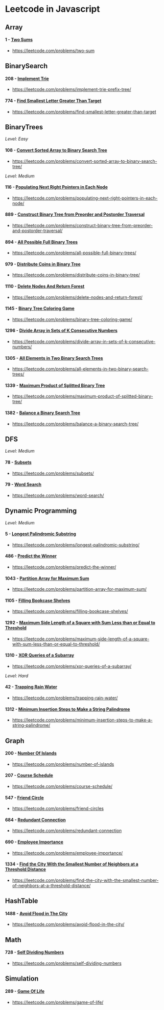 # Leetcode in Javascript

## Array

#### 1 - [Two Sums](https://github.com/yichunhuang/leetcode-javascript/blob/master/Array/1-TwoSums.js)
- https://leetcode.com/problems/two-sum


## BinarySearch

#### 208 - [Implement Trie](https://github.com/yichunhuang/leetcode-javascript/blob/master/BinarySearch/208-ImplementTrie.js)
- https://leetcode.com/problems/implement-trie-prefix-tree/

#### 774 - [Find Smallest Letter Greater Than Target](https://github.com/yichunhuang/leetcode-javascript/blob/master/BinarySearch/774-FindSmallestLetterGreaterThanTarget.js)
- https://leetcode.com/problems/find-smallest-letter-greater-than-target

## BinaryTrees

*Level: Easy*
#### 108 - [Convert Sorted Array to Binary Search Tree](https://github.com/yichunhuang/leetcode-javascript/blob/master/BinaryTrees/108-ConvertSortedArraytoBinarySearchTree.js)
- https://leetcode.com/problems/convert-sorted-array-to-binary-search-tree/

*Level: Medium*


#### 116 - [Populating Next Right Pointers in Each Node](https://github.com/yichunhuang/leetcode-javascript/blob/master/BinaryTrees/116-PopulatingNextRightPointersinEachNode.js)

- https://leetcode.com/problems/populating-next-right-pointers-in-each-node/

#### 889 - [Construct Binary Tree from Preorder and Postorder Traversal](https://github.com/yichunhuang/leetcode-javascript/blob/master/BinaryTrees/889-ConstructBinaryTreefromPreorderandPostorderTraversal.js)

- https://leetcode.com/problems/construct-binary-tree-from-preorder-and-postorder-traversal/

#### 894 - [All Possible Full Binary Trees](https://github.com/yichunhuang/leetcode-javascript/blob/master/BinaryTrees/894-AllPossibleFullBinaryTrees.js)

- https://leetcode.com/problems/all-possible-full-binary-trees/

#### 979 - [Distribute Coins in Binary Tree](https://github.com/yichunhuang/leetcode-javascript/blob/master/BinaryTrees/979-DistributeCoinsinBinaryTree.js)

- https://leetcode.com/problems/distribute-coins-in-binary-tree/

#### 1110 - [Delete Nodes And Return Forest](https://github.com/yichunhuang/leetcode-javascript/blob/master/BinaryTrees/1110-DeleteNodesAndReturnForest.js)

- https://leetcode.com/problems/delete-nodes-and-return-forest/

#### 1145 - [Binary Tree Coloring Game](https://github.com/yichunhuang/leetcode-javascript/blob/master/BinaryTrees/1145-BinaryTreeColoringGame.js)

- https://leetcode.com/problems/binary-tree-coloring-game/

#### 1296 - [Divide Array in Sets of K Consecutive Numbers](https://github.com/yichunhuang/leetcode-javascript/blob/master/BinaryTrees/1296-DivideArrayinSetsofKConsecutiveNumbers.js)

- https://leetcode.com/problems/divide-array-in-sets-of-k-consecutive-numbers/

#### 1305 - [All Elements in Two Binary Search Trees](https://github.com/yichunhuang/leetcode-javascript/blob/master/BinaryTrees/1305-AllElementsinTwoBinarySearchTrees.js)

- https://leetcode.com/problems/all-elements-in-two-binary-search-trees/

#### 1339 - [Maximum Product of Splitted Binary Tree](https://github.com/yichunhuang/leetcode-javascript/blob/master/BinaryTrees/1339-MaximumProductofSplittedBinaryTree.js)

- https://leetcode.com/problems/maximum-product-of-splitted-binary-tree/

#### 1382 - [Balance a Binary Search Tree](https://github.com/yichunhuang/leetcode-javascript/blob/master/BinaryTrees/1382-BalanceaBinarySearchTree.js)

- https://leetcode.com/problems/balance-a-binary-search-tree/

## DFS

*Level: Medium*

#### 78 - [Subsets](https://github.com/yichunhuang/leetcode-javascript/blob/master/DFS/78-Subsets.js)

- https://leetcode.com/problems/subsets/

#### 79 - [Word Search](https://github.com/yichunhuang/leetcode-javascript/blob/master/DFS/79-WordSearch.js)

- https://leetcode.com/problems/word-search/

## Dynamic Programming

*Level: Medium*

#### 5 - [Longest Palindromic Substring](https://github.com/yichunhuang/leetcode-javascript/blob/master/DynamicProgramming/5-LongestPalindromicSubstring.js)

- https://leetcode.com/problems/longest-palindromic-substring/

#### 486 - [Predict the Winner](ttps://github.com/yichunhuang/leetcode-javascript/blob/master/DynamicProgramming/486-PredicttheWinner.js)

- https://leetcode.com/problems/predict-the-winner/

#### 1043 - [Partition Array for Maximum Sum](https://github.com/yichunhuang/leetcode-javascript/blob/master/DynamicProgramming/1043-PartitionArrayforMaximumSum.js)

- https://leetcode.com/problems/partition-array-for-maximum-sum/

#### 1105 - [Filling Bookcase Shelves](https://github.com/yichunhuang/leetcode-javascript/blob/master/DynamicProgramming/1105-FillingBookcaseShelves.js)

- https://leetcode.com/problems/filling-bookcase-shelves/

#### 1292 - [Maximum Side Length of a Square with Sum Less than or Equal to Threshold](https://github.com/yichunhuang/leetcode-javascript/blob/master/DynamicProgramming/1292-MaximumSideLengthofaSquarewithSumLessthanorEqualtoThreshold.js)

- https://leetcode.com/problems/maximum-side-length-of-a-square-with-sum-less-than-or-equal-to-threshold/

#### 1310 - [XOR Queries of a Subarray](https://github.com/yichunhuang/leetcode-javascript/blob/master/DynamicProgramming/1310-XORQueriesofaSubarray.js)

- https://leetcode.com/problems/xor-queries-of-a-subarray/

*Level: Hard*

#### 42 - [Trapping Rain Water](https://github.com/yichunhuang/leetcode-javascript/blob/master/DynamicProgramming/42-TrappingRainWater.js)

- https://leetcode.com/problems/trapping-rain-water/

#### 1312 - [Minimum Insertion Steps to Make a String Palindrome](https://github.com/yichunhuang/leetcode-javascript/blob/master/DynamicProgramming/1312-MinimumInsertionStepstoMakeaStringPalindrome.js)
- https://leetcode.com/problems/minimum-insertion-steps-to-make-a-string-palindrome/

## Graph

#### 200 - [Number Of Islands](https://github.com/yichunhuang/leetcode-javascript/blob/master/Graph/200-NumberOfIslands.js)
- https://leetcode.com/problems/number-of-islands

#### 207 - [Course Schedule](https://github.com/yichunhuang/leetcode-javascript/blob/master/Graph/207-CourseSchedule.js)
- https://leetcode.com/problems/course-schedule/

#### 547 - [Friend Circle](https://github.com/yichunhuang/leetcode-javascript/blob/master/Graph/547-FriendCircle.js)
- https://leetcode.com/problems/friend-circles

#### 684 - [Redundant Connection](https://github.com/yichunhuang/leetcode-javascript/blob/master/Graph/684-RedundantConnection.js)
- https://leetcode.com/problems/redundant-connection

#### 690 - [Employee Importance](https://github.com/yichunhuang/leetcode-javascript/blob/master/Graph/690-EmployeeImportance.js)

- https://leetcode.com/problems/employee-importance/

#### 1334 - [Find the City With the Smallest Number of Neighbors at a Threshold Distance](https://github.com/yichunhuang/leetcode-javascript/blob/master/Graph/1334-FindtheCityWiththeSmallestNumberofNeighbors.js)
- https://leetcode.com/problems/find-the-city-with-the-smallest-number-of-neighbors-at-a-threshold-distance/

## HashTable

#### 1488 - [Avoid Flood in The City](https://github.com/yichunhuang/leetcode-javascript/blob/master/HashTable/1488-AvoidFloodinTheCity.js)
- https://leetcode.com/problems/avoid-flood-in-the-city/

## Math

#### 728 - [Self Dividing Numbers](https://github.com/yichunhuang/leetcode-javascript/blob/master/Math/728-SelfDividingNumbers.js)
- https://leetcode.com/problems/self-dividing-numbers


## Simulation

#### 289 - [Game Of Life](https://github.com/yichunhuang/leetcode-javascript/blob/master/Simulation/289-GameOfLife.js)
- https://leetcode.com/problems/game-of-life/
